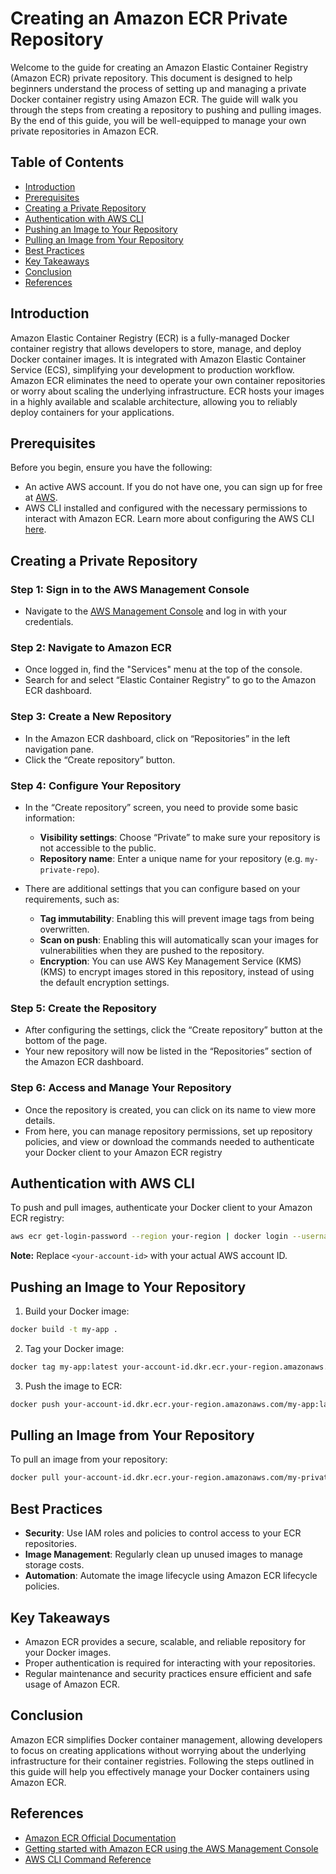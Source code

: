# Creating an Amazon ECR Private Repository

Welcome to the guide for creating an Amazon Elastic Container Registry (Amazon ECR) private repository. This document is designed to help beginners understand the process of setting up and managing a private Docker container registry using Amazon ECR. The guide will walk you through the steps from creating a repository to pushing and pulling images. By the end of this guide, you will be well-equipped to manage your own private repositories in Amazon ECR.

## Table of Contents

- [Introduction](#introduction)
- [Prerequisites](#prerequisites)
- [Creating a Private Repository](#creating-a-private-repository)
- [Authentication with AWS CLI](#authentication-with-aws-cli)
- [Pushing an Image to Your Repository](#pushing-an-image-to-your-repository)
- [Pulling an Image from Your Repository](#pulling-an-image-from-your-repository)
- [Best Practices](#best-practices)
- [Key Takeaways](#key-takeaways)
- [Conclusion](#conclusion)
- [References](#references)

## Introduction

Amazon Elastic Container Registry (ECR) is a fully-managed Docker container registry that allows developers to store, manage, and deploy Docker container images. It is integrated with Amazon Elastic Container Service (ECS), simplifying your development to production workflow. Amazon ECR eliminates the need to operate your own container repositories or worry about scaling the underlying infrastructure. ECR hosts your images in a highly available and scalable architecture, allowing you to reliably deploy containers for your applications.

## Prerequisites

Before you begin, ensure you have the following:
- An active AWS account. If you do not have one, you can sign up for free at [AWS](https://aws.amazon.com/).
- AWS CLI installed and configured with the necessary permissions to interact with Amazon ECR. Learn more about configuring the AWS CLI [here](https://aws.amazon.com/cli/).

## Creating a Private Repository

### Step 1: Sign in to the AWS Management Console

- Navigate to the [AWS Management Console](https://aws.amazon.com/console/) and log in with your credentials.

### Step 2: Navigate to Amazon ECR

- Once logged in, find the "Services" menu at the top of the console.
- Search for and select “Elastic Container Registry” to go to the Amazon ECR dashboard.

### Step 3: Create a New Repository

- In the Amazon ECR dashboard, click on “Repositories” in the left navigation pane.
- Click the “Create repository” button.

### Step 4: Configure Your Repository

- In the “Create repository” screen, you need to provide some basic information:
    - **Visibility settings**: Choose “Private” to make sure your repository is not accessible to the public.
    - **Repository name**: Enter a unique name for your repository (e.g. `my-private-repo`).

- There are additional settings that you can configure based on your requirements, such as:
    - **Tag immutability**: Enabling this will prevent image tags from being overwritten.
    - **Scan on push**: Enabling this will automatically scan your images for vulnerabilities when they are pushed to the repository.
    - **Encryption**: You can use AWS Key Management Service (KMS) (KMS) to encrypt images stored in this repository, instead of using the default encryption settings.

### Step 5: Create the Repository

- After configuring the settings, click the “Create repository” button at the bottom of the page.
- Your new repository will now be listed in the “Repositories” section of the Amazon ECR dashboard.

### Step 6: Access and Manage Your Repository

- Once the repository is created, you can click on its name to view more details.
- From here, you can manage repository permissions, set up repository policies, and view or download the commands needed to authenticate your Docker client to your Amazon ECR registry

## Authentication with AWS CLI

To push and pull images, authenticate your Docker client to your Amazon ECR registry:

```bash
aws ecr get-login-password --region your-region | docker login --username AWS --password-stdin your-account-id.dkr.ecr.your-region.amazonaws.com
```

**Note:** Replace `<your-account-id>` with your actual AWS account ID.

## Pushing an Image to Your Repository

1. Build your Docker image:

```bash
docker build -t my-app .
```

2. Tag your Docker image:

```bash
docker tag my-app:latest your-account-id.dkr.ecr.your-region.amazonaws.com/my-app:latest
```

3. Push the image to ECR:

```bash
docker push your-account-id.dkr.ecr.your-region.amazonaws.com/my-app:latest
```

## Pulling an Image from Your Repository

To pull an image from your repository:

```bash
docker pull your-account-id.dkr.ecr.your-region.amazonaws.com/my-private-repo:latest
```

## Best Practices

- **Security**: Use IAM roles and policies to control access to your ECR repositories.
- **Image Management**: Regularly clean up unused images to manage storage costs.
- **Automation**: Automate the image lifecycle using Amazon ECR lifecycle policies.

## Key Takeaways

- Amazon ECR provides a secure, scalable, and reliable repository for your Docker images.
- Proper authentication is required for interacting with your repositories.
- Regular maintenance and security practices ensure efficient and safe usage of Amazon ECR.

## Conclusion

Amazon ECR simplifies Docker container management, allowing developers to focus on creating applications without worrying about the underlying infrastructure for their container registries. Following the steps outlined in this guide will help you effectively manage your Docker containers using Amazon ECR.

## References

- [Amazon ECR Official Documentation](https://docs.aws.amazon.com/AmazonECR/latest/userguide/what-is-ecr.html)
- [Getting started with Amazon ECR using the AWS Management Console](https://docs.aws.amazon.com/AmazonECR/latest/userguide/getting-started-console.html)
- [AWS CLI Command Reference](https://docs.aws.amazon.com/cli/latest/reference/)


